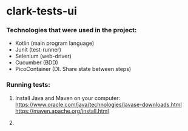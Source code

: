 # clark-tests-ui

### Technologies that were used in the project:
   * Kotlin (main program language)
   * Junit (test-runner)
   * Selenium (web-driver)
   * Cucumber (BDD)
   * PicoContainer (DI. Share state between steps)
   
### Running tests:
1. Install Java and Maven on your computer: <br/>
https://www.oracle.com/java/technologies/javase-downloads.html <br/>
https://maven.apache.org/install.html

2. 

